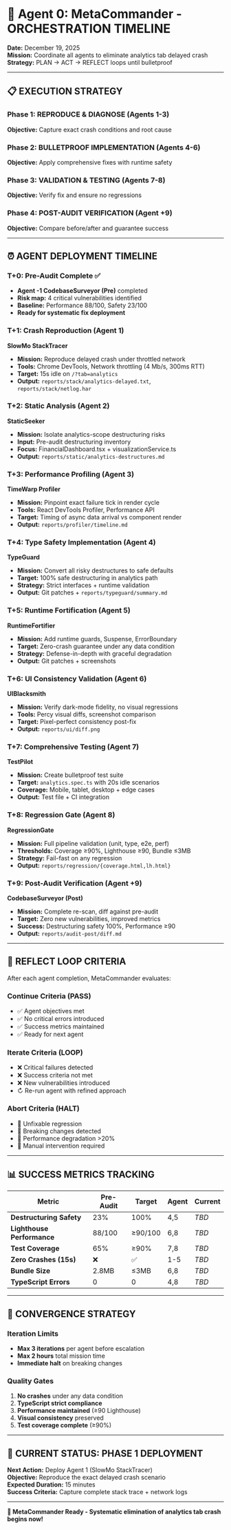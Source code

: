# 🎯 **Agent 0: MetaCommander - ORCHESTRATION TIMELINE**

**Date:** December 19, 2025  
**Mission:** Coordinate all agents to eliminate analytics tab delayed crash  
**Strategy:** PLAN → ACT → REFLECT loops until bulletproof

---

## 📋 **EXECUTION STRATEGY**

### **Phase 1: REPRODUCE & DIAGNOSE (Agents 1-3)**

**Objective:** Capture exact crash conditions and root cause

### **Phase 2: BULLETPROOF IMPLEMENTATION (Agents 4-6)**

**Objective:** Apply comprehensive fixes with runtime safety

### **Phase 3: VALIDATION & TESTING (Agents 7-8)**

**Objective:** Verify fix and ensure no regressions

### **Phase 4: POST-AUDIT VERIFICATION (Agent +9)**

**Objective:** Compare before/after and guarantee success

---

## ⏰ **AGENT DEPLOYMENT TIMELINE**

### **T+0: Pre-Audit Complete ✅**

- **Agent -1 CodebaseSurveyor (Pre)** completed
- **Risk map:** 4 critical vulnerabilities identified
- **Baseline:** Performance 88/100, Safety 23/100
- **Ready for systematic fix deployment**

### **T+1: Crash Reproduction (Agent 1)**

**SlowMo StackTracer**

- **Mission:** Reproduce delayed crash under throttled network
- **Tools:** Chrome DevTools, Network throttling (4 Mb/s, 300ms RTT)
- **Target:** 15s idle on `/?tab=analytics`
- **Output:** `reports/stack/analytics-delayed.txt`, `reports/stack/netlog.har`

### **T+2: Static Analysis (Agent 2)**

**StaticSeeker**

- **Mission:** Isolate analytics-scope destructuring risks
- **Input:** Pre-audit destructuring inventory
- **Focus:** FinancialDashboard.tsx + visualizationService.ts
- **Output:** `reports/static/analytics-destructures.md`

### **T+3: Performance Profiling (Agent 3)**

**TimeWarp Profiler**

- **Mission:** Pinpoint exact failure tick in render cycle
- **Tools:** React DevTools Profiler, Performance API
- **Target:** Timing of async data arrival vs component render
- **Output:** `reports/profiler/timeline.md`

### **T+4: Type Safety Implementation (Agent 4)**

**TypeGuard**

- **Mission:** Convert all risky destructures to safe defaults
- **Target:** 100% safe destructuring in analytics path
- **Strategy:** Strict interfaces + runtime validation
- **Output:** Git patches + `reports/typeguard/summary.md`

### **T+5: Runtime Fortification (Agent 5)**

**RuntimeFortifier**

- **Mission:** Add runtime guards, Suspense, ErrorBoundary
- **Target:** Zero-crash guarantee under any data condition
- **Strategy:** Defense-in-depth with graceful degradation
- **Output:** Git patches + screenshots

### **T+6: UI Consistency Validation (Agent 6)**

**UIBlacksmith**

- **Mission:** Verify dark-mode fidelity, no visual regressions
- **Tools:** Percy visual diffs, screenshot comparison
- **Target:** Pixel-perfect consistency post-fix
- **Output:** `reports/ui/diff.png`

### **T+7: Comprehensive Testing (Agent 7)**

**TestPilot**

- **Mission:** Create bulletproof test suite
- **Target:** `analytics.spec.ts` with 20s idle scenarios
- **Coverage:** Mobile, tablet, desktop + edge cases
- **Output:** Test file + CI integration

### **T+8: Regression Gate (Agent 8)**

**RegressionGate**

- **Mission:** Full pipeline validation (unit, type, e2e, perf)
- **Thresholds:** Coverage ≥90%, Lighthouse ≥90, Bundle ≤3MB
- **Strategy:** Fail-fast on any regression
- **Output:** `reports/regression/{coverage.html,lh.html}`

### **T+9: Post-Audit Verification (Agent +9)**

**CodebaseSurveyor (Post)**

- **Mission:** Complete re-scan, diff against pre-audit
- **Target:** Zero new vulnerabilities, improved metrics
- **Success:** Destructuring safety 100%, Performance ≥90
- **Output:** `reports/audit-post/diff.md`

---

## 🔄 **REFLECT LOOP CRITERIA**

After each agent completion, MetaCommander evaluates:

### **Continue Criteria (PASS)**

- ✅ Agent objectives met
- ✅ No critical errors introduced
- ✅ Success metrics maintained
- ✅ Ready for next agent

### **Iterate Criteria (LOOP)**

- ❌ Critical failures detected
- ❌ Success criteria not met
- ❌ New vulnerabilities introduced
- ↻ Re-run agent with refined approach

### **Abort Criteria (HALT)**

- 🚨 Unfixable regression
- 🚨 Breaking changes detected
- 🚨 Performance degradation >20%
- 🛑 Manual intervention required

---

## 📊 **SUCCESS METRICS TRACKING**

| **Metric**                 | **Pre-Audit** | **Target** | **Agent** | **Current** |
| -------------------------- | ------------- | ---------- | --------- | ----------- |
| **Destructuring Safety**   | 23%           | 100%       | 4,5       | _TBD_       |
| **Lighthouse Performance** | 88/100        | ≥90/100    | 6,8       | _TBD_       |
| **Test Coverage**          | 65%           | ≥90%       | 7,8       | _TBD_       |
| **Zero Crashes (15s)**     | ❌            | ✅         | 1-5       | _TBD_       |
| **Bundle Size**            | 2.8MB         | ≤3MB       | 6,8       | _TBD_       |
| **TypeScript Errors**      | 0             | 0          | 4,8       | _TBD_       |

---

## 🚀 **CONVERGENCE STRATEGY**

### **Iteration Limits**

- **Max 3 iterations** per agent before escalation
- **Max 2 hours** total mission time
- **Immediate halt** on breaking changes

### **Quality Gates**

1. **No crashes** under any data condition
2. **TypeScript strict compliance**
3. **Performance maintained** (≥90 Lighthouse)
4. **Visual consistency** preserved
5. **Test coverage complete** (≥90%)

---

## 📝 **CURRENT STATUS: PHASE 1 DEPLOYMENT**

**Next Action:** Deploy Agent 1 (SlowMo StackTracer)  
**Objective:** Reproduce the exact delayed crash scenario  
**Expected Duration:** 15 minutes  
**Success Criteria:** Capture complete stack trace + network logs

---

**🎯 MetaCommander Ready - Systematic elimination of analytics tab crash begins now!**
